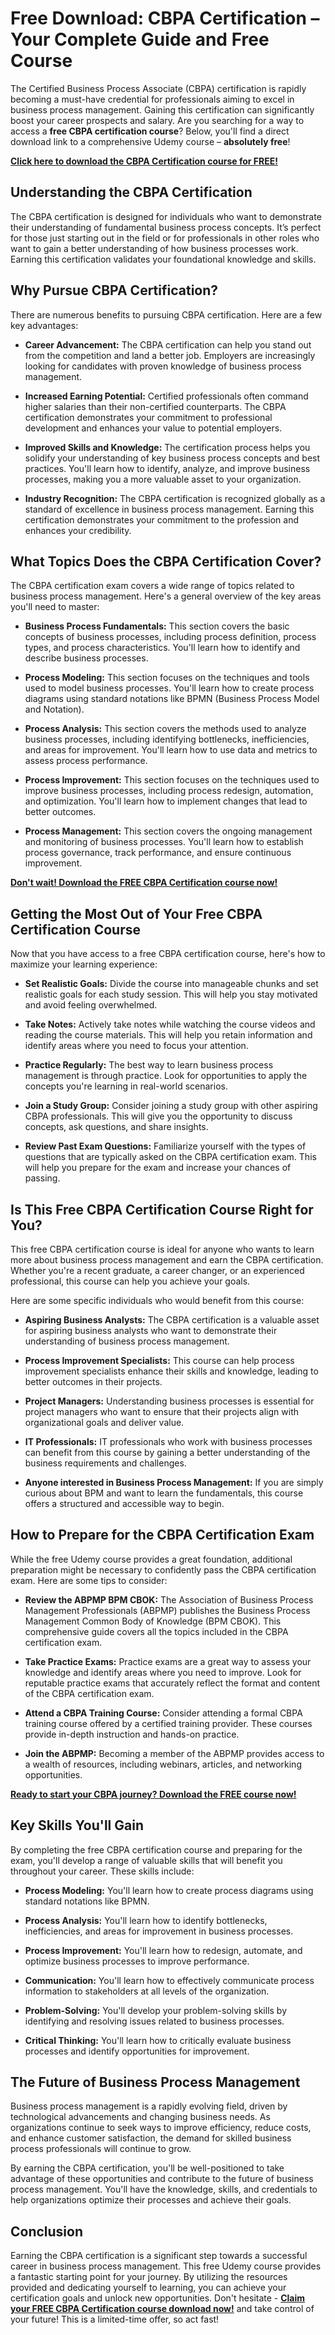 # Free Download: CBPA Certification – Your Complete Guide and Free Course

The Certified Business Process Associate (CBPA) certification is rapidly becoming a must-have credential for professionals aiming to excel in business process management. Gaining this certification can significantly boost your career prospects and salary. Are you searching for a way to access a **free CBPA certification course**? Below, you'll find a direct download link to a comprehensive Udemy course – **absolutely free**!

[**Click here to download the CBPA Certification course for FREE!**](https://udemywork.com/cbpa-certification)

## Understanding the CBPA Certification

The CBPA certification is designed for individuals who want to demonstrate their understanding of fundamental business process concepts. It’s perfect for those just starting out in the field or for professionals in other roles who want to gain a better understanding of how business processes work. Earning this certification validates your foundational knowledge and skills.

## Why Pursue CBPA Certification?

There are numerous benefits to pursuing CBPA certification. Here are a few key advantages:

*   **Career Advancement:** The CBPA certification can help you stand out from the competition and land a better job. Employers are increasingly looking for candidates with proven knowledge of business process management.

*   **Increased Earning Potential:** Certified professionals often command higher salaries than their non-certified counterparts. The CBPA certification demonstrates your commitment to professional development and enhances your value to potential employers.

*   **Improved Skills and Knowledge:** The certification process helps you solidify your understanding of key business process concepts and best practices. You'll learn how to identify, analyze, and improve business processes, making you a more valuable asset to your organization.

*   **Industry Recognition:** The CBPA certification is recognized globally as a standard of excellence in business process management. Earning this certification demonstrates your commitment to the profession and enhances your credibility.

## What Topics Does the CBPA Certification Cover?

The CBPA certification exam covers a wide range of topics related to business process management. Here's a general overview of the key areas you'll need to master:

*   **Business Process Fundamentals:** This section covers the basic concepts of business processes, including process definition, process types, and process characteristics. You'll learn how to identify and describe business processes.

*   **Process Modeling:** This section focuses on the techniques and tools used to model business processes. You'll learn how to create process diagrams using standard notations like BPMN (Business Process Model and Notation).

*   **Process Analysis:** This section covers the methods used to analyze business processes, including identifying bottlenecks, inefficiencies, and areas for improvement. You'll learn how to use data and metrics to assess process performance.

*   **Process Improvement:** This section focuses on the techniques used to improve business processes, including process redesign, automation, and optimization. You'll learn how to implement changes that lead to better outcomes.

*   **Process Management:** This section covers the ongoing management and monitoring of business processes. You'll learn how to establish process governance, track performance, and ensure continuous improvement.

[**Don't wait! Download the FREE CBPA Certification course now!**](https://udemywork.com/cbpa-certification)

## Getting the Most Out of Your Free CBPA Certification Course

Now that you have access to a free CBPA certification course, here's how to maximize your learning experience:

*   **Set Realistic Goals:** Divide the course into manageable chunks and set realistic goals for each study session. This will help you stay motivated and avoid feeling overwhelmed.

*   **Take Notes:** Actively take notes while watching the course videos and reading the course materials. This will help you retain information and identify areas where you need to focus your attention.

*   **Practice Regularly:** The best way to learn business process management is through practice. Look for opportunities to apply the concepts you're learning in real-world scenarios.

*   **Join a Study Group:** Consider joining a study group with other aspiring CBPA professionals. This will give you the opportunity to discuss concepts, ask questions, and share insights.

*   **Review Past Exam Questions:** Familiarize yourself with the types of questions that are typically asked on the CBPA certification exam. This will help you prepare for the exam and increase your chances of passing.

## Is This Free CBPA Certification Course Right for You?

This free CBPA certification course is ideal for anyone who wants to learn more about business process management and earn the CBPA certification. Whether you're a recent graduate, a career changer, or an experienced professional, this course can help you achieve your goals.

Here are some specific individuals who would benefit from this course:

*   **Aspiring Business Analysts:** The CBPA certification is a valuable asset for aspiring business analysts who want to demonstrate their understanding of business process management.

*   **Process Improvement Specialists:** This course can help process improvement specialists enhance their skills and knowledge, leading to better outcomes in their projects.

*   **Project Managers:** Understanding business processes is essential for project managers who want to ensure that their projects align with organizational goals and deliver value.

*   **IT Professionals:** IT professionals who work with business processes can benefit from this course by gaining a better understanding of the business requirements and challenges.

*   **Anyone interested in Business Process Management:** If you are simply curious about BPM and want to learn the fundamentals, this course offers a structured and accessible way to begin.

## How to Prepare for the CBPA Certification Exam

While the free Udemy course provides a great foundation, additional preparation might be necessary to confidently pass the CBPA certification exam. Here are some tips to consider:

*   **Review the ABPMP BPM CBOK:** The Association of Business Process Management Professionals (ABPMP) publishes the Business Process Management Common Body of Knowledge (BPM CBOK). This comprehensive guide covers all the topics included in the CBPA certification exam.

*   **Take Practice Exams:** Practice exams are a great way to assess your knowledge and identify areas where you need to improve. Look for reputable practice exams that accurately reflect the format and content of the CBPA certification exam.

*   **Attend a CBPA Training Course:** Consider attending a formal CBPA training course offered by a certified training provider. These courses provide in-depth instruction and hands-on practice.

*   **Join the ABPMP:** Becoming a member of the ABPMP provides access to a wealth of resources, including webinars, articles, and networking opportunities.

[**Ready to start your CBPA journey? Download the FREE course now!**](https://udemywork.com/cbpa-certification)

## Key Skills You'll Gain

By completing the free CBPA certification course and preparing for the exam, you'll develop a range of valuable skills that will benefit you throughout your career. These skills include:

*   **Process Modeling:** You'll learn how to create process diagrams using standard notations like BPMN.

*   **Process Analysis:** You'll learn how to identify bottlenecks, inefficiencies, and areas for improvement in business processes.

*   **Process Improvement:** You'll learn how to redesign, automate, and optimize business processes to improve performance.

*   **Communication:** You'll learn how to effectively communicate process information to stakeholders at all levels of the organization.

*   **Problem-Solving:** You'll develop your problem-solving skills by identifying and resolving issues related to business processes.

*   **Critical Thinking:** You'll learn how to critically evaluate business processes and identify opportunities for improvement.

## The Future of Business Process Management

Business process management is a rapidly evolving field, driven by technological advancements and changing business needs. As organizations continue to seek ways to improve efficiency, reduce costs, and enhance customer satisfaction, the demand for skilled business process professionals will continue to grow.

By earning the CBPA certification, you'll be well-positioned to take advantage of these opportunities and contribute to the future of business process management. You'll have the knowledge, skills, and credentials to help organizations optimize their processes and achieve their goals.

## Conclusion

Earning the CBPA certification is a significant step towards a successful career in business process management. This free Udemy course provides a fantastic starting point for your journey. By utilizing the resources provided and dedicating yourself to learning, you can achieve your certification goals and unlock new opportunities. Don't hesitate - **[Claim your FREE CBPA Certification course download now!](https://udemywork.com/cbpa-certification)** and take control of your future! This is a limited-time offer, so act fast!
